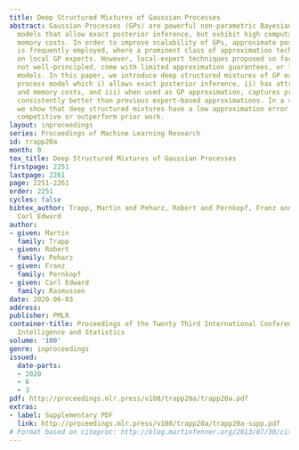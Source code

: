 ```yaml
---
title: Deep Structured Mixtures of Gaussian Processes
abstract: Gaussian Processes (GPs) are powerful non-parametric Bayesian regression
  models that allow exact posterior inference, but exhibit high computational and
  memory costs. In order to improve scalability of GPs, approximate posterior inference
  is frequently employed, where a prominent class of approximation techniques is based
  on local GP experts. However, local-expert techniques proposed so far are either
  not well-principled, come with limited approximation guarantees, or lead to intractable
  models. In this paper, we introduce deep structured mixtures of GP experts, a stochastic
  process model which i) allows exact posterior inference, ii) has attractive computational
  and memory costs, and iii) when used as GP approximation, captures predictive uncertainties
  consistently better than previous expert-based approximations. In a variety of experiments,
  we show that deep structured mixtures have a low approximation error and often perform
  competitive or outperform prior work.
layout: inproceedings
series: Proceedings of Machine Learning Research
id: trapp20a
month: 0
tex_title: Deep Structured Mixtures of Gaussian Processes
firstpage: 2251
lastpage: 2261
page: 2251-2261
order: 2251
cycles: false
bibtex_author: Trapp, Martin and Peharz, Robert and Pernkopf, Franz and Rasmussen,
  Carl Edward
author:
- given: Martin
  family: Trapp
- given: Robert
  family: Peharz
- given: Franz
  family: Pernkopf
- given: Carl Edward
  family: Rasmussen
date: 2020-06-03
address: 
publisher: PMLR
container-title: Proceedings of the Twenty Third International Conference on Artificial
  Intelligence and Statistics
volume: '108'
genre: inproceedings
issued:
  date-parts:
  - 2020
  - 6
  - 3
pdf: http://proceedings.mlr.press/v108/trapp20a/trapp20a.pdf
extras:
- label: Supplementary PDF
  link: http://proceedings.mlr.press/v108/trapp20a/trapp20a-supp.pdf
# Format based on citeproc: http://blog.martinfenner.org/2013/07/30/citeproc-yaml-for-bibliographies/
---
```

